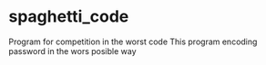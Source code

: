 # spaghetti_code
Program for competition in the worst code
This program encoding password in the wors posible way
